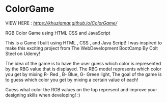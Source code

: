 # ColorGame
VIEW HERE : *https://khuziamar.github.io/ColorGame/*

RGB Color Game using HTML CSS and JavaScript

This is a Game I built using HTML , CSS , and Java Script! I was inspired to make this exciting project from The WebDevelopment BootCamp By Colt Steel on Udemy!

The idea of the game is to have the user guess which color is represented by the RBG value that is displayed. The RBG model represents which color you get by mixing R- Red , B- Blue, G- Green light, The goal of the game is to guess which color you get by mixing a certain value of each!

Guess what color the RGB values on the top represent and improve your designing skills when developing! :)

